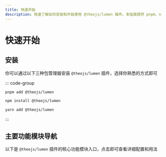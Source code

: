 ```yaml
---
title: 快速开始
description: 快速了解如何安装和开始使用 @theojs/lumen 插件。本指南提供 pnpm、npm 和 yarn 安装命令，并概述了主题导入、首页定制、内容组件如公告栏、视频、评论等核心功能模块的入口。
---
```


# 快速开始

## 安装

你可以通过以下三种包管理器安装 `@theojs/lumen` 插件，选择你熟悉的方式即可

::: code-group

```sh [pnpm]
pnpm add @theojs/lumen
```

```sh [npm]
npm install @theojs/lumen
```

```sh [yarn]
yarn add @theojs/lumen
```

:::

## 主要功能模块导航

以下是 `@theojs/lumen` 插件的核心功能模块入口，点击即可查看详细配置和用法

<BoxCube
  :items="[
    {
      name: '导入主题',
      link: 'theme',
      icon: { icon: 'heroicons:puzzle-piece-solid', color: '#ff9800' }
    },
    {
      name: '首页公告栏',
      link: 'notice',
      icon: { icon: 'heroicons-solid:megaphone', color: '#e74c3c' }
    },
    {
      name: '首页下划线',
      link: 'underline',
      icon: { icon: 'heroicons:paint-brush-solid', color: '#3498db' }
    },
    {
      name: '页脚配置',
      link: 'footer',
      icon: { icon: 'heroicons-solid:template', color: '#2ecc71' }
    },
    {
      name: '侧边栏链接',
      link: 'aside',
      icon: { icon: 'heroicons:bars-3-16-solid', color: '#9b59b6' }
    },
    {
      name: '视频组件',
      link: 'vid',
      icon: { icon: 'heroicons-solid:video-camera', color: '#f39c12' }
    },
    {
      name: '链接卡片',
      link: 'linkcard',
      icon: { icon: 'heroicons-solid:rectangle-group', color: '#1abc9c' }
    },
    {
      name: '图片描述',
      link: 'image-description',
      icon: { icon: 'heroicons-solid:photo', color: '#2ecc71' }
    },
    {
      name: '集成评论',
      link: 'comment',
      icon: { icon: 'heroicons-solid:chat', color: '#3498db' }
    },
    {
      name: '站点统计',
      link: 'analytics',
      icon: { icon: 'heroicons:chart-bar-square-solid', color: '#007bff' }
    }
  ]"
/>

